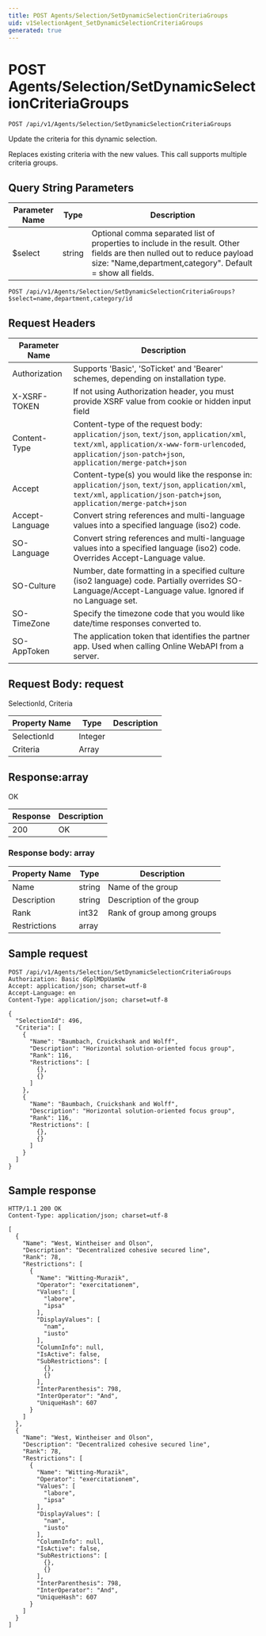 ```yaml
---
title: POST Agents/Selection/SetDynamicSelectionCriteriaGroups
uid: v1SelectionAgent_SetDynamicSelectionCriteriaGroups
generated: true
---
```


# POST Agents/Selection/SetDynamicSelectionCriteriaGroups

```http
POST /api/v1/Agents/Selection/SetDynamicSelectionCriteriaGroups
```

Update the criteria for this dynamic selection.


Replaces existing criteria with the new values. This call supports multiple criteria groups.






## Query String Parameters

| Parameter Name | Type |  Description |
|----------------|------|--------------|
| $select | string |  Optional comma separated list of properties to include in the result. Other fields are then nulled out to reduce payload size: "Name,department,category". Default = show all fields. |

```http
POST /api/v1/Agents/Selection/SetDynamicSelectionCriteriaGroups?$select=name,department,category/id
```


## Request Headers

| Parameter Name | Description |
|----------------|-------------|
| Authorization  | Supports 'Basic', 'SoTicket' and 'Bearer' schemes, depending on installation type. |
| X-XSRF-TOKEN   | If not using Authorization header, you must provide XSRF value from cookie or hidden input field |
| Content-Type | Content-type of the request body: `application/json`, `text/json`, `application/xml`, `text/xml`, `application/x-www-form-urlencoded`, `application/json-patch+json`, `application/merge-patch+json` |
| Accept         | Content-type(s) you would like the response in: `application/json`, `text/json`, `application/xml`, `text/xml`, `application/json-patch+json`, `application/merge-patch+json` |
| Accept-Language | Convert string references and multi-language values into a specified language (iso2) code. |
| SO-Language | Convert string references and multi-language values into a specified language (iso2) code. Overrides Accept-Language value. |
| SO-Culture | Number, date formatting in a specified culture (iso2 language) code. Partially overrides SO-Language/Accept-Language value. Ignored if no Language set. |
| SO-TimeZone | Specify the timezone code that you would like date/time responses converted to. |
| SO-AppToken | The application token that identifies the partner app. Used when calling Online WebAPI from a server. |

## Request Body: request 

SelectionId, Criteria 

| Property Name | Type |  Description |
|----------------|------|--------------|
| SelectionId | Integer |  |
| Criteria | Array |  |

## Response:array

OK

| Response | Description |
|----------------|-------------|
| 200 | OK |

### Response body: array

| Property Name | Type |  Description |
|----------------|------|--------------|
| Name | string | Name of the group |
| Description | string | Description of the group |
| Rank | int32 | Rank of group among groups |
| Restrictions | array |  |

## Sample request

```http!
POST /api/v1/Agents/Selection/SetDynamicSelectionCriteriaGroups
Authorization: Basic dGplMDpUamUw
Accept: application/json; charset=utf-8
Accept-Language: en
Content-Type: application/json; charset=utf-8

{
  "SelectionId": 496,
  "Criteria": [
    {
      "Name": "Baumbach, Cruickshank and Wolff",
      "Description": "Horizontal solution-oriented focus group",
      "Rank": 116,
      "Restrictions": [
        {},
        {}
      ]
    },
    {
      "Name": "Baumbach, Cruickshank and Wolff",
      "Description": "Horizontal solution-oriented focus group",
      "Rank": 116,
      "Restrictions": [
        {},
        {}
      ]
    }
  ]
}
```

## Sample response

```http_
HTTP/1.1 200 OK
Content-Type: application/json; charset=utf-8

[
  {
    "Name": "West, Wintheiser and Olson",
    "Description": "Decentralized cohesive secured line",
    "Rank": 78,
    "Restrictions": [
      {
        "Name": "Witting-Murazik",
        "Operator": "exercitationem",
        "Values": [
          "labore",
          "ipsa"
        ],
        "DisplayValues": [
          "nam",
          "iusto"
        ],
        "ColumnInfo": null,
        "IsActive": false,
        "SubRestrictions": [
          {},
          {}
        ],
        "InterParenthesis": 798,
        "InterOperator": "And",
        "UniqueHash": 607
      }
    ]
  },
  {
    "Name": "West, Wintheiser and Olson",
    "Description": "Decentralized cohesive secured line",
    "Rank": 78,
    "Restrictions": [
      {
        "Name": "Witting-Murazik",
        "Operator": "exercitationem",
        "Values": [
          "labore",
          "ipsa"
        ],
        "DisplayValues": [
          "nam",
          "iusto"
        ],
        "ColumnInfo": null,
        "IsActive": false,
        "SubRestrictions": [
          {},
          {}
        ],
        "InterParenthesis": 798,
        "InterOperator": "And",
        "UniqueHash": 607
      }
    ]
  }
]
```